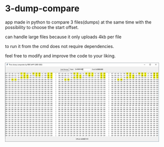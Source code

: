 # 3-dump-compare

app made in python to compare 3 files(dumps) at the same time with the possibility to choose the start offset.

can handle large files because it only uploads 4kb per file

to run it from the cmd does not require dependencies.

feel free to modify and improve the code to your liking.

![Texto Alternativo](./Captura.PNG)
